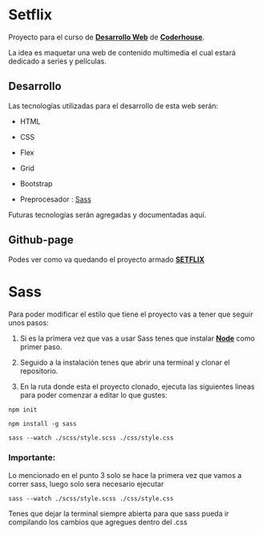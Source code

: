   

# Setflix

  

  

Proyecto para el curso de [**Desarrollo Web**](https://www.coderhouse.com/online/desarrollo-web-online) de [**Coderhouse**](https://www.coderhouse.com/).

  

  

La idea es maquetar una web de contenido multimedia el cual estará dedicado a series y películas.

  

  

## Desarrollo

  

Las tecnologías utilizadas para el desarrollo de esta web serán:

  

- HTML

  

- CSS

  

- Flex

  

- Grid

  

- Bootstrap

  

- Preprocesador : [Sass](#id1)

  

Futuras tecnologías serán agregadas y documentadas aquí.

  

  

## Github-page

  

Podes ver como va quedando el proyecto armado [**SETFLIX**](https://roariel.github.io/setflix-mf/)

  

# Sass

  

Para poder modificar el estilo que tiene el proyecto vas a tener que seguir unos pasos:

  

1. Si es la primera vez que vas a usar Sass tenes que instalar [**Node**](https://nodejs.org/es) como primer paso.

  

2. Seguido a la instalación tenes que abrir una terminal y clonar el repositorio.

  

3. En la ruta donde esta el proyecto clonado, ejecuta las siguientes lineas para poder comenzar a editar lo que gustes:

```
npm init

npm install -g sass

sass --watch ./scss/style.scss ./css/style.css
```

### Importante:
Lo mencionado en el punto 3 solo se hace la primera vez que vamos a correr sass, luego solo sera necesario ejecutar

```
sass --watch ./scss/style.scss ./css/style.css
```
Tenes que dejar la terminal siempre abierta para que sass pueda ir compilando los cambios que agregues dentro del .css 
